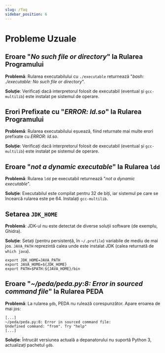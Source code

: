 ```yaml
---
slug: /faq
sidebar_position: 6
---
```


# Probleme Uzuale

## Eroare "*No such file or directory*" la Rularea Programului

**Problemă**: Rularea executabilului cu `./executable` returnează "*bash: ./executable: No such file or directory*".

**Soluție**: Verificați dacă interpretorul folosit de executabil (eventual și `gcc-multilib`) este instalat pe sistemul de operare.

## Erori Prefixate cu "*ERROR: ld.so*" la Rularea Programului

**Problemă**: Rularea executabilului eșuează, fiind returnate mai multe erori prefixate cu *ERROR: ld.so*.

**Soluție**: Verificați dacă interpretorul folosit de executabil (eventual și `gcc-multilib`) este instalat pe sistemul de operare.

## Eroare "*not a dynamic executable*" la Rularea `ldd`

**Problemă**: Rularea `ldd` pe executabil returnează "*not a dynamic executable*".

**Soluție**: Executabilul este compilat pentru 32 de biți, iar sistemul pe care se încearcă rularea este pe 64. Instalați `gcc-multilib`.

## Setarea `JDK_HOME`

**Problemă**: JDK-ul nu este detectat de diverse soluții software (de exemplu, Ghidra).

**Soluție**: Setați (pentru persistență, în `~/.profile`) variabile de mediu de mai jos. `JAVA_PATH` reprezintă calea unde este instalat JDK (calea returnată de `which java`).

```
export JDK_HOME=JAVA_PATH
export JAVA_HOME=${JDK_HOME}
export PATH=$PATH:${JAVA_HOME}/bin
```

## Eroare "*~/peda/peda.py:8: Error in sourced command file*" la Rularea PEDA

**Problemă**: La rularea `gdb`, PEDA nu rulează corespunzător. Apare eroarea de mai jos:

```
[...]
~/peda/peda.py:8: Error in sourced command file:
Undefined command: "from". Try "help"
[...]
```

**Soluție**: Întrucât versiunea actuală a depanatorului nu suportă Python 3, actualizați pachetul `gdb`.